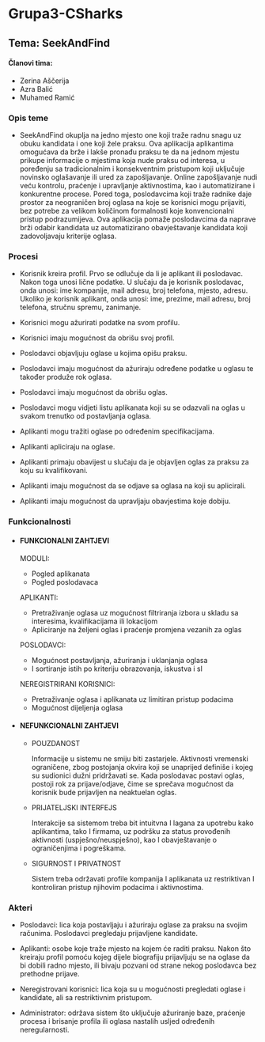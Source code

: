 # Grupa3-CSharks
## Tema: SeekAndFind

#### Članovi tima:
  - Zerina Aščerija
  - Azra Balić
  - Muhamed Ramić
    
### Opis teme
    
  * SeekAndFind okuplja na jedno mjesto one koji traže radnu snagu uz obuku kandidata i one koji žele praksu. Ova 
    aplikacija aplikantima omogućava da brže i lakše pronađu praksu te da na jednom mjestu prikupe informacije o
    mjestima koja nude praksu od interesa, u poređenju sa tradicionalnim i konsekventnim pristupom koji uključuje 
    novinsko oglašavanje ili ured za zapošljavanje. Online zapošljavanje nudi veću kontrolu, praćenje i upravljanje 
    aktivnostima, kao i automatizirane i konkurentne procese. Pored toga, poslodavcima koji traže radnike daje prostor 
    za neograničen broj oglasa na koje se korisnici mogu prijaviti, bez potrebe za velikom količinom formalnosti koje 
    konvencionalni pristup podrazumijeva.  Ova aplikacija pomaže poslodavcima da naprave brži odabir kandidata uz 
    automatizirano obavještavanje kandidata koji zadovoljavaju kriterije oglasa.
    
### Procesi
 	
 * Korisnik kreira profil. Prvo se odlučuje da li je aplikant ili poslodavac. Nakon toga unosi lične podatke. U slučaju
    da je korisnik poslodavac, onda unosi: ime kompanije, mail adresu, broj telefona, mjesto, adresu. Ukoliko je korisnik 
    aplikant, onda unosi: ime, prezime, mail adresu, broj telefona, stručnu spremu, zanimanje.
 	
 * Korisnici mogu ažurirati podatke na svom profilu.
 	
 * Korisnici imaju mogućnost da obrišu svoj profil.
 	
 * Poslodavci objavljuju oglase u kojima opišu praksu.
 	
 * Poslodavci imaju mogućnost da ažuriraju određene podatke u oglasu te također produže rok oglasa.
 	
 * Poslodavci imaju mogućnost da obrišu oglas.
 	
 * Poslodavci mogu vidjeti listu aplikanata koji su se odazvali na oglas u svakom trenutko od postavljanja oglasa.
 	
 * Aplikanti mogu tražiti oglase po određenim specifikacijama.
 	
 * Aplikanti apliciraju na oglase.
 
 * Aplikanti primaju obavijest u slučaju da je objavljen oglas za praksu za koju su kvalifikovani.
 	
 * Aplikanti imaju mogućnost da se odjave sa oglasa na koji su aplicirali.
 	
 * Aplikanti imaju mogućnost da upravljaju obavjestima koje dobiju.
 
### Funkcionalnosti
 * #### FUNKCIONALNI ZAHTJEVI
    MODULI:
    - Pogled aplikanata
    - Pogled poslodavaca

    APLIKANTI:
    - Pretraživanje oglasa uz mogućnost filtriranja izbora u skladu sa interesima, kvalifikacijama ili lokacijom
    - Apliciranje na željeni oglas i praćenje promjena vezanih za oglas 

    POSLODAVCI:
    - Mogućnost postavljanja, ažuriranja i uklanjanja oglasa 
    - I sortiranje istih po kriteriju obrazovanja, iskustva i sl

    NEREGISTRIRANI KORISNICI:
    - Pretraživanje oglasa i aplikanata uz limitiran pristup podacima
    - Mogućnost dijeljenja oglasa
    
  * #### NEFUNKCIONALNI ZAHTJEVI
    
    - POUZDANOST 
      
      Informacije u sistemu ne smiju biti zastarjele. Aktivnosti vremenski ograničene,  zbog postojanja okvira koji
      se unaprijed definiše i kojeg su sudionici dužni pridržavati se. Kada poslodavac postavi oglas, postoji rok za 
      prijave/odjave, čime se sprečava mogućnost da korisnik bude prijavljen na neaktuelan oglas.

    - PRIJATELJSKI INTERFEJS
    
      Interakcije sa sistemom treba bit intuitvna I lagana za upotrebu kako aplikantima, tako I firmama, uz podršku za 
      status provođenih aktivnosti (uspješno/neuspješno), kao I obavještavanje o ograničenjima i pogreškama.

    - SIGURNOST I PRIVATNOST
     
      Sistem treba održavati profile kompanija I aplikanata uz restriktivan I kontroliran pristup njihovim podacima i aktivnostima.

### Akteri

- Poslodavci: lica koja postavljaju i ažuriraju oglase za praksu na svojim računima. Poslodavci pregledaju prijavljene kandidate.        
- Aplikanti: osobe koje traže mjesto na kojem će raditi praksu. Nakon što kreiraju profil pomoću kojeg dijele biografiju
  prijavljuju se na oglase da bi dobili radno mjesto, ili bivaju pozvani od strane nekog poslodavca bez prethodne prijave.
  
- Neregistrovani korisnici: lica koja su u mogućnosti pregledati oglase i kandidate, ali sa restriktivnim pristupom. 

- Administrator: održava sistem što uključuje ažuriranje baze, praćenje procesa i brisanje profila ili oglasa nastalih usljed određenih
  neregularnosti.
